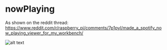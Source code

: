 # nowPlaying

As shown on the reddit thread: https://www.reddit.com/r/raspberry_pi/comments/7p1pyl/made_a_spotify_now_playing_viewer_for_my_workbench/

![alt text]("https://imgur.com/a/2NDlH")
